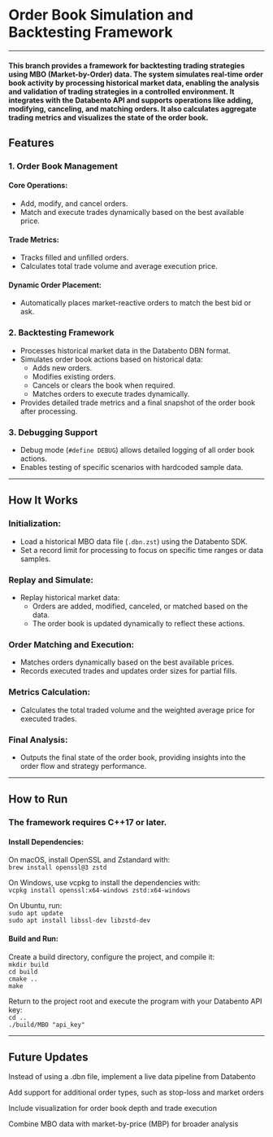 # Order Book Simulation and Backtesting Framework

---
#### This branch provides a framework for backtesting trading strategies using MBO (Market-by-Order) data. The system simulates real-time order book activity by processing historical market data, enabling the analysis and validation of trading strategies in a controlled environment. It integrates with the Databento API and supports operations like adding, modifying, canceling, and matching orders. It also calculates aggregate trading metrics and visualizes the state of the order book.

## Features

### 1. Order Book Management

#### Core Operations:
- Add, modify, and cancel orders.
- Match and execute trades dynamically based on the best available price.

#### Trade Metrics:
- Tracks filled and unfilled orders.
- Calculates total trade volume and average execution price.

#### Dynamic Order Placement:
- Automatically places market-reactive orders to match the best bid or ask.

### 2. Backtesting Framework
- Processes historical market data in the Databento DBN format.
- Simulates order book actions based on historical data:
  - Adds new orders.
  - Modifies existing orders.
  - Cancels or clears the book when required.
  - Matches orders to execute trades dynamically.
- Provides detailed trade metrics and a final snapshot of the order book after processing.

### 3. Debugging Support
- Debug mode (`#define DEBUG`) allows detailed logging of all order book actions.
- Enables testing of specific scenarios with hardcoded sample data.

---

## How It Works

### Initialization:
- Load a historical MBO data file (`.dbn.zst`) using the Databento SDK.
- Set a record limit for processing to focus on specific time ranges or data samples.

### Replay and Simulate:
- Replay historical market data:
  - Orders are added, modified, canceled, or matched based on the data.
  - The order book is updated dynamically to reflect these actions.

### Order Matching and Execution:
- Matches orders dynamically based on the best available prices.
- Records executed trades and updates order sizes for partial fills.

### Metrics Calculation:
- Calculates the total traded volume and the weighted average price for executed trades.

### Final Analysis:
- Outputs the final state of the order book, providing insights into the order flow and strategy performance.

---

## How to Run

### The framework requires **C++17** or later.

#### Install Dependencies:  
On macOS, install OpenSSL and Zstandard with:  
`brew install openssl@3 zstd`  

On Windows, use vcpkg to install the dependencies with:  
`vcpkg install openssl:x64-windows zstd:x64-windows`  

On Ubuntu, run:  
`sudo apt update`  
`sudo apt install libssl-dev libzstd-dev`  

#### Build and Run:  
Create a build directory, configure the project, and compile it:  
`mkdir build`  
`cd build`  
`cmake ..`  
`make`  

Return to the project root and execute the program with your Databento API key:  
`cd ..`  
`./build/MBO "api_key"`

---

## Future Updates
Instead of using a .dbn file, implement a live data pipeline from Databento

Add support for additional order types, such as stop-loss and market orders

Include visualization for order book depth and trade execution

Combine MBO data with market-by-price (MBP) for broader analysis
